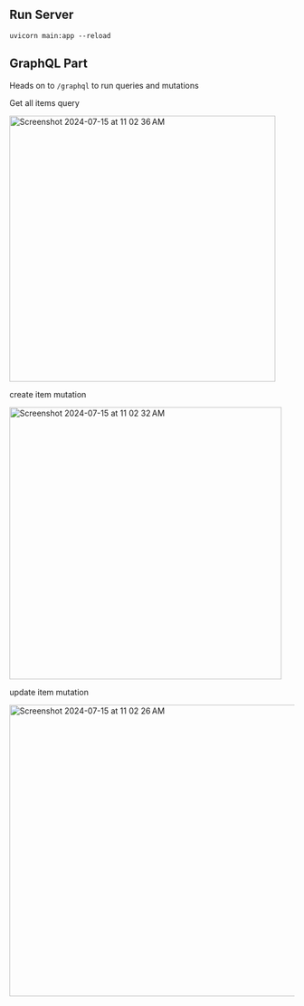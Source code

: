 ## Run Server
`uvicorn main:app --reload`
## GraphQL Part
Heads on to `/graphql` to run queries and mutations

Get all items query

<img width="470" alt="Screenshot 2024-07-15 at 11 02 36 AM" src="https://github.com/user-attachments/assets/d44f84be-6a35-4ac5-b93a-6a8085cde67b">


create item mutation

<img width="481" alt="Screenshot 2024-07-15 at 11 02 32 AM" src="https://github.com/user-attachments/assets/cd843118-eb4a-4348-8da4-4dd51d21aeef">


update item mutation

<img width="515" alt="Screenshot 2024-07-15 at 11 02 26 AM" src="https://github.com/user-attachments/assets/3a4cf173-3039-4241-b6c1-6d1a9d96e204">
